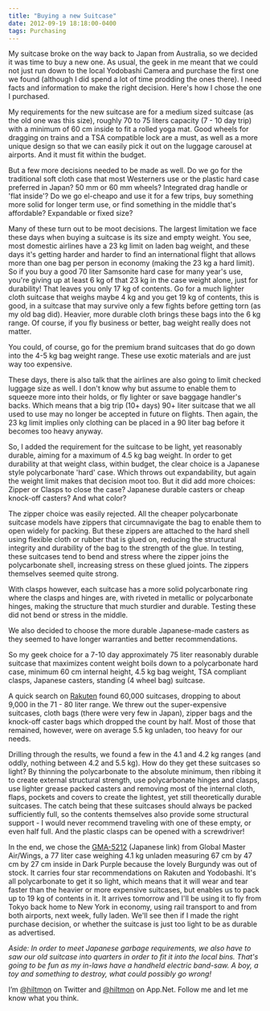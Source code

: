 ```yaml
---
title: "Buying a new Suitcase"
date: 2012-09-19 18:18:00-0400
tags: Purchasing
---
```


My suitcase broke on the way back to Japan from Australia, so we decided it was time to buy a new one. As usual, the geek in me meant that we could not just run down to the local Yodobashi Camera and purchase the first one we found (although I did spend a lot of time prodding the ones there). I need facts and information to make the right decision. Here's how I chose the one I purchased.

My requirements for the new suitcase are for a medium sized suitcase (as the old one was this size), roughly 70 to 75 liters capacity (7 - 10 day trip) with a minimum of 60 cm inside to fit a rolled yoga mat. Good wheels for dragging on trains and a TSA compatible lock are a must, as well as a more unique design so that we can easily pick it out on the luggage carousel at airports. And it must fit within the budget.

But a few more decisions needed to be made as well. Do we go for the traditional soft cloth case that most Westerners use or the plastic hard case preferred in Japan? 50 mm or 60 mm wheels? Integrated drag handle or 'flat inside'? Do we go el-cheapo and use it for a few trips, buy something more solid for longer term use, or find something in the middle that's affordable? Expandable or fixed size?

Many of these turn out to be moot decisions. The largest limitation we face these days when buying a suitcase is its size and empty weight. You see, most domestic airlines have a 23 kg limit on laden bag weight, and these days it's getting harder and harder to find an international flight that allows more than one bag per person in economy (making the 23 kg a hard limit). So if you buy a good 70 liter Samsonite hard case for many year's use, you're giving up at least 6 kg of that 23 kg in the case weight alone, just for durability! That leaves you only 17 kg of contents. Go for a much lighter cloth suitcase that weighs maybe 4 kg and you get 19 kg of contents, this is good, in a suitcase that may survive only a few fights before getting torn (as my old bag did). Heavier, more durable cloth brings these bags into the 6 kg range. Of course, if you fly business or better, bag weight really does not matter.

You could, of course, go for the premium brand suitcases that do go down into the 4-5 kg bag weight range. These use exotic materials and are just way too expensive.

These days, there is also talk that the airlines are also going to limit checked luggage size as well. I don't know why but assume to enable them to squeeze more into their holds, or fly lighter or save baggage handler's backs. Which means that a big trip (10+ days) 90+ liter suitcase that we all used to use may no longer be accepted in future on flights. Then again, the 23 kg limit implies only clothing can be placed in a 90 liter bag before it becomes too heavy anyway.

So, I added the requirement for the suitcase to be light, yet reasonably durable, aiming for a maximum of 4.5 kg bag weight. In order to get durability at that weight class, within budget, the clear choice is a Japanese style polycarbonate 'hard' case. Which throws out expandability, but again the weight limit makes that decision moot too. But it did add more choices: Zipper or Clasps to close the case? Japanese durable casters or cheap knock-off casters? And what color?

The zipper choice was easily rejected. All the cheaper polycarbonate suitcase models have zippers that circumnavigate the bag to enable them to open widely for packing. But these zippers are attached to the hard shell using flexible cloth or rubber that is glued on, reducing the structural integrity and durability of the bag to the strength of the glue. In testing, these suitcases tend to bend and stress where the zipper joins the polycarbonate shell, increasing stress on these glued joints. The zippers themselves seemed quite strong.

With clasps however, each suitcase has a more solid polycarbonate ring where the clasps and hinges are, with riveted in metallic or polycarbonate hinges, making the structure that much sturdier and durable. Testing these did not bend or stress in the middle. 

We also decided to choose the more durable Japanese-made casters as they seemed to have longer warranties and better recommendations.

So my geek choice for a 7-10 day approximately 75 liter reasonably durable suitcase that maximizes content weight boils down to a polycarbonate hard case, minimum 60 cm internal height, 4.5 kg bag weight, TSA compliant clasps, Japanese casters, standing (4 wheel bag) suitcase.

A quick search on [Rakuten](http://www.rakuten.co.jp) found 60,000 suitcases, dropping to about 9,000 in the 71 - 80 liter range. We threw out the super-expensive suitcases, cloth bags (there were very few in Japan), zipper bags and the knock-off caster bags which dropped the count by half. Most of those that remained, however, were on average 5.5 kg unladen, too heavy for our needs.

Drilling through the results, we found a few in the 4.1 and 4.2 kg ranges (and oddly, nothing between 4.2 and 5.5 kg). How do they get these suitcases so light? By thinning the polycarbonate to the absolute minimum, then ribbing it to create external structural strength, use polycarbonate hinges and clasps, use lighter grease packed casters and removing most of the internal cloth, flaps, pockets and covers to create the lightest, yet still theoretically durable suitcases. The catch being that these suitcases should always be packed sufficiently full, so the contents themselves also provide some structural support - I would never recommend traveling with one of these empty, or even half full. And the plastic clasps can be opened with a screwdriver!

In the end, we chose the [GMA-5212](http://item.rakuten.co.jp/la-park/gma-5212/) (Japanese link) from Global Master Air/Wings, a 77 liter case weighing 4.1 kg unladen measuring 67 cm by 47 cm by 27 cm inside in Dark Purple because the lovely Burgundy was out of stock. It carries four star recommendations on Rakuten and Yodobashi. It's all polycarbonate to get it so light, which means that it will wear and tear faster than the heavier or more expensive suitcases, but enables us to pack up to 19 kg of contents in it. It arrives tomorrow and I'll be using it to fly from Tokyo back home to New York in economy, using rail transport to and from both airports, next week, fully laden. We'll see then if I made the right purchase decision, or whether the suitcase is just too light to be as durable as advertised.

*Aside: In order to meet Japanese garbage requirements, we also have to saw our old suitcase into quarters in order to fit it into the local bins. That's going to be fun as my in-laws have a handheld electric band-saw. A boy, a toy and something to destroy, what could possibly go wrong!*

I’m [@hiltmon](https://https://twitter.com/hiltmon) on Twitter and [@hiltmon](https://alpha.app.net/hiltmon) on App.Net. Follow me and let me know what you think.
